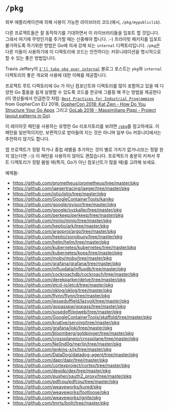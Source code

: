 # `/pkg`

외부 애플리케이션에 의해 사용이 가능한 라이브러리 코드(예시, `/pkg/mypubliclib`).

다른 프로젝트들은 잘 동작하기를 기대하면서 이 라이브러리들을 임포트 할 것입니다. 그래서 여기에 무엇인가를 추가할 때는 신중해야 합니다. :-) 프라이빗 패키지를 임포트 불가하도록 하기위한 방법은 Go에 의새 강제 되는 `internal` 디렉토리입니다.
`/pkg`은 다른 이들이 사용하기에  이 디렉토리에 코드는 안전하다는 커뮤니테이션을 명시적으로 할 수 있는 좋은 방법입니다.

Travis Jeffery의 [`I'll take pkg over internal`](https://travisjeffery.com/b/2019/11/i-ll-take-pkg-over-internal/) 블로그 포스트는  `pkg`와 `internal` 디렉토리의 좋은 개요와 사용에 대한 이해를 제공합니다.

프로젝트 루트 디렉토리에 Go 가 아닌 컴포넌트와 디렉토리를 많이 포함하고 있을 때 다양한 Go 툴들을 쉽게 실행할 수 있도록 코드를 한곳에 그룹핑 해 주는 방법을 제공한다(이 영상들에서 언급한것 처럼: [`Best Practices for Industrial Programming`](https://www.youtube.com/watch?v=PTE4VJIdHPg) from GopherCon EU 2018, [GopherCon 2018: Kat Zien - How Do You Structure Your Go Apps](https://www.youtube.com/watch?v=oL6JBUk6tj0) 그리고 [GoLab 2018 - Massimiliano Pippi - Project layout patterns in Go](https://www.youtube.com/watch?v=3gQa1LWwuzk)).

이 레이아웃 패턴을 사용하는 유명한 Go 리포지토리를 보려면 [`/pkg`](pkg/README.md)를 참고하세요.
이 패턴을 일반적이지만, 보편적으로 받아들여 지는 것은 아니며 일부 Go 커뮤니티에서는 추천하지 않기도 합니다.


앱 프로젝트가 정말 작거나 중첩 레벨을 추가하는 것이 별로 가치가 없거나(또는 정말 원치 않는다면 :-)) 이 패턴을 사용하지 않아도 괜찮습니다.
프로젝트가 충분히 커져서 루트 디렉토리가 정말 붐빌 때(특히, Go가 아닌 컴포넌트가 많을 때)를 고려해 보세요. 

예제들:

* https://github.com/prometheus/prometheus/tree/master/pkg
* https://github.com/jaegertracing/jaeger/tree/master/pkg
* https://github.com/istio/istio/tree/master/pkg
* https://github.com/GoogleContainerTools/kaniko
* https://github.com/google/gvisor/tree/master/pkg
* https://github.com/google/syzkaller/tree/master/pkg
* https://github.com/perkeep/perkeep/tree/master/pkg
* https://github.com/minio/minio/tree/master/pkg
* https://github.com/heptio/ark/tree/master/pkg
* https://github.com/argoproj/argo/tree/master/pkg
* https://github.com/heptio/sonobuoy/tree/master/pkg
* https://github.com/helm/helm/tree/master/pkg
* https://github.com/kubernetes/kubernetes/tree/master/pkg
* https://github.com/kubernetes/kops/tree/master/pkg
* https://github.com/moby/moby/tree/master/pkg
* https://github.com/grafana/grafana/tree/master/pkg
* https://github.com/influxdata/influxdb/tree/master/pkg
* https://github.com/cockroachdb/cockroach/tree/master/pkg
* https://github.com/derekparker/delve/tree/master/pkg
* https://github.com/etcd-io/etcd/tree/master/pkg
* https://github.com/oklog/oklog/tree/master/pkg
* https://github.com/flynn/flynn/tree/master/pkg
* https://github.com/jesseduffield/lazygit/tree/master/pkg
* https://github.com/gopasspw/gopass/tree/master/pkg
* https://github.com/sosedoff/pgweb/tree/master/pkg
* https://github.com/GoogleContainerTools/skaffold/tree/master/pkg
* https://github.com/knative/serving/tree/master/pkg
* https://github.com/grafana/loki/tree/master/pkg
* https://github.com/bloomberg/goldpinger/tree/master/pkg
* https://github.com/crossplaneio/crossplane/tree/master/pkg
* https://github.com/Ne0nd0g/merlin/tree/master/pkg
* https://github.com/jenkins-x/jx/tree/master/pkg
* https://github.com/DataDog/datadog-agent/tree/master/pkg
* https://github.com/dapr/dapr/tree/master/pkg
* https://github.com/cortexproject/cortex/tree/master/pkg
* https://github.com/dexidp/dex/tree/master/pkg
* https://github.com/pusher/oauth2_proxy/tree/master/pkg
* https://github.com/pdfcpu/pdfcpu/tree/master/pkg
* https://github.com/weaveworks/kured/pkg
* https://github.com/weaveworks/footloose/pkg
* https://github.com/weaveworks/ignite/pkg
* https://github.com/tmrts/boilr/tree/master/pkg
